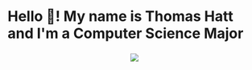 <h1 align="left">Hello 👋! My name is Thomas Hatt and I'm a Computer Science Major</h1>

###

<div align="center">
  <img src="https://github-readme-stats.vercel.app/api/top-langs/?username=Thomas-Hatt&theme=vue-dark&show_icons=true&hide_border=true&layout=compact&langs_count=8"/>
</div>

###
